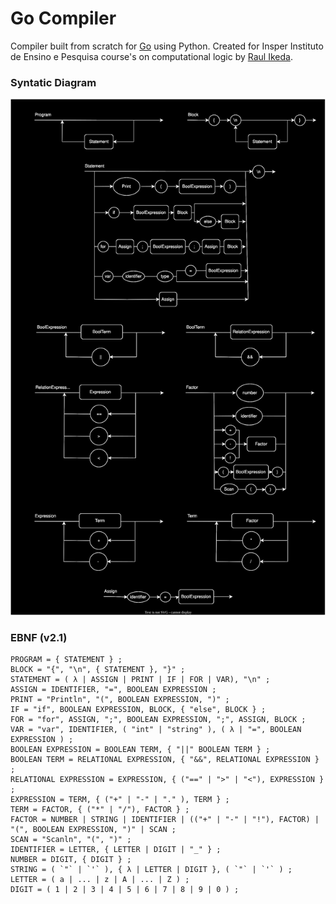 # Go Compiler

Compiler built from scratch for [Go](https://en.wikipedia.org/wiki/Go_(programming_language)) using Python. Created for Insper Instituto de Ensino e Pesquisa course's on computational logic by [Raul Ikeda](https://www.insper.edu.br/pesquisa-e-conhecimento/docentes-pesquisadores/raul-ikeda-gomes-da-silva/).

### Syntatic Diagram

![Diagrama sintático](./syntactic_diagram.drawio.svg)

### EBNF (v2.1)

```
PROGRAM = { STATEMENT } ;
BLOCK = "{", "\n", { STATEMENT }, "}" ;
STATEMENT = ( λ | ASSIGN | PRINT | IF | FOR | VAR), "\n" ;
ASSIGN = IDENTIFIER, "=", BOOLEAN EXPRESSION ;
PRINT = "Println", "(", BOOLEAN EXPRESSION, ")" ;
IF = "if", BOOLEAN EXPRESSION, BLOCK, { "else", BLOCK } ;
FOR = "for", ASSIGN, ";", BOOLEAN EXPRESSION, ";", ASSIGN, BLOCK ;
VAR = "var", IDENTIFIER, ( "int" | "string" ), ( λ | "=", BOOLEAN EXPRESSION ) ;
BOOLEAN EXPRESSION = BOOLEAN TERM, { "||" BOOLEAN TERM } ;
BOOLEAN TERM = RELATIONAL EXPRESSION, { "&&", RELATIONAL EXPRESSION } ;
RELATIONAL EXPRESSION = EXPRESSION, { ("==" | ">" | "<"), EXPRESSION } ;
EXPRESSION = TERM, { ("+" | "-" | "." ), TERM } ;
TERM = FACTOR, { ("*" | "/"), FACTOR } ;
FACTOR = NUMBER | STRING | IDENTIFIER | (("+" | "-" | "!"), FACTOR) | "(", BOOLEAN EXPRESSION, ")" | SCAN ;
SCAN = "Scanln", "(", ")" ;
IDENTIFIER = LETTER, { LETTER | DIGIT | "_" } ;
NUMBER = DIGIT, { DIGIT } ;
STRING = ( `"` | `'` ), { λ | LETTER | DIGIT }, ( `"` | `'` ) ;
LETTER = ( a | ... | z | A | ... | Z ) ;
DIGIT = ( 1 | 2 | 3 | 4 | 5 | 6 | 7 | 8 | 9 | 0 ) ;
```




